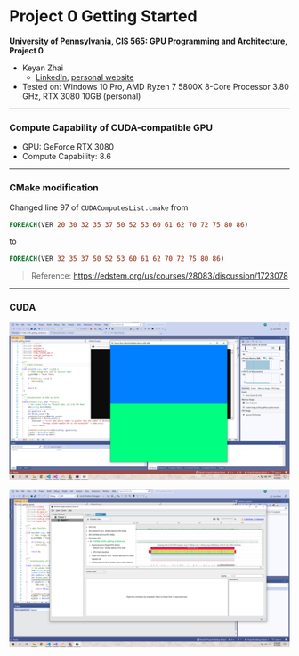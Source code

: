 Project 0 Getting Started
====================

**University of Pennsylvania, CIS 565: GPU Programming and Architecture, Project 0**

* Keyan Zhai
  * [LinkedIn](https://www.linkedin.com/in/keyanzhai), [personal website](https://keyanzhai.cool/)
* Tested on: Windows 10 Pro, AMD Ryzen 7 5800X 8-Core Processor 3.80 GHz, RTX 3080 10GB (personal)

<!-- ### README

Include screenshots, analysis, etc. (Remember, this is public, so don't put
anything here that you don't want to share with the world.) -->

---

### Compute Capability of CUDA-compatible GPU

* GPU: GeForce RTX 3080	
* Compute Capability: 8.6

---

### CMake modification

Changed line 97 of `CUDAComputesList.cmake` from

```cmake
FOREACH(VER 20 30 32 35 37 50 52 53 60 61 62 70 72 75 80 86)
```

to

```cmake
FOREACH(VER 32 35 37 50 52 53 60 61 62 70 72 75 80 86)
```

> Reference: <https://edstem.org/us/courses/28083/discussion/1723078>

---

### CUDA

![](images/3-1-1.png)

![](images/3-1-2.png)